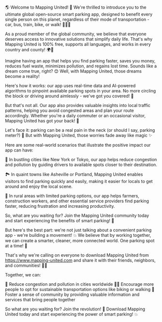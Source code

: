 🌎 Welcome to Mapping United! 🚀 We're thrilled to introduce you to the ultimate global open-source smart parking app, designed to benefit every single person on this planet, regardless of their mode of transportation - car, bus, train, bike, or walk! 🏃‍♀️💨

As a proud member of the global community, we believe that everyone deserves access to innovative solutions that simplify daily life. That's why Mapping United is 100% free, supports all languages, and works in every country and county! 🌍📲

Imagine having an app that helps you find parking faster, saves you money, reduces fuel waste, minimizes pollution, and regains lost time. Sounds like a dream come true, right? 😊 Well, with Mapping United, those dreams become a reality!

Here's how it works: our app uses real-time data and AI-powered algorithms to pinpoint available parking spots in your area. No more circling the block or driving around aimlessly - we've got you covered! 📍

But that's not all. Our app also provides valuable insights into local traffic patterns, helping you avoid congested areas and plan your route accordingly. Whether you're a daily commuter or an occasional visitor, Mapping United has got your back! 🚗

Let's face it: parking can be a real pain in the neck (or should I say, parking meter?) 💸 But with Mapping United, those worries fade away like magic ✨

Here are some real-world scenarios that illustrate the positive impact our app can have:

🌆 In bustling cities like New York or Tokyo, our app helps reduce congestion and pollution by guiding drivers to available spots closer to their destination.

🏞️ In quaint towns like Asheville or Portland, Mapping United enables visitors to find parking quickly and easily, making it easier for locals to get around and enjoy the local scene.

🌳 In rural areas with limited parking options, our app helps farmers, construction workers, and other essential service providers find parking faster, reducing frustration and increasing productivity.

So, what are you waiting for? Join the Mapping United community today and start experiencing the benefits of smart parking! 🎉

But here's the best part: we're not just talking about a convenient parking app - we're building a movement! 💥 We believe that by working together, we can create a smarter, cleaner, more connected world. One parking spot at a time! 🌟

That's why we're calling on everyone to download Mapping United from https://www.mapping-united.com and share it with their friends, neighbors, and communities! 📲💬

Together, we can:

🌈 Reduce congestion and pollution in cities worldwide
🏃‍♀️ Encourage more people to opt for sustainable transportation options like biking or walking
🚀 Foster a sense of community by providing valuable information and services that bring people together

So what are you waiting for? Join the revolution! 🎉 Download Mapping United today and start experiencing the power of smart parking! 💥